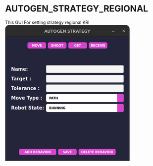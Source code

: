 # AUTOGEN_STRATEGY_REGIONAL
This GUI For setting strategy regional KRI 
![Tampilan GUI](UI_PICT/image.png)
